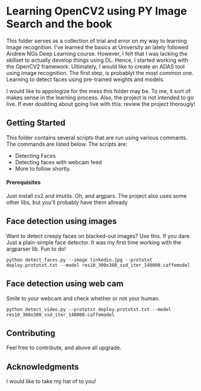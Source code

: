 # Learning OpenCV2 using PY Image Search and the book

This folder serves as a collection of trial and error on my way to learning Image recognition. I've learned the basics at University an lately followed Andrew NGs Deep Learning course. However, I felt that I was lacking the skillset to actually develop things using DL. Hence, I started working with the OpenCV2 framework. Ultimately, I would like to create an ADAS tool using image recognition. The first step, is probablyt the most common one. Learning to detect faces using pre-trained weights and models. 

I would like to appologize for the mess this folder may be. To me, it sort of makes sense in the learning process. Also, the project is not intended to go live. If ever doubting about going live with this: review the project thorougly! 


## Getting Started

This folder contains several scripts that are run using various commants. The commands are listed below. The scripts are:
* Detecting Faces
* Detecting faces with webcam feed
* More to follow shortly. 

#### Prerequisites

Just install cv2 and imutils. Oh, and argpars. The project also uses some other libs, but you'll probably have them allready 

## Face detection using images

Want to detect creepy faces on blacked-out images? Use this. If you dare. Just a plain-simple face detector. It was my first time working with the argparser lib. Fun to do! 
```
python detect_faces.py --image linkedin.jpg --prototxt deploy.prototxt.txt --model res10_300x300_ssd_iter_140000.caffemodel
```

## Face detection using web cam

Smile to your webcam and check whether or not your human. 
```
python detect_video.py --prototxt deploy.prototxt.txt --model res10_300x300_ssd_iter_140000.caffemodel
```

## Contributing

Feel free to contribute, and above all upgrade.


## Acknowledgments

I would like to take my hat of to you! 
